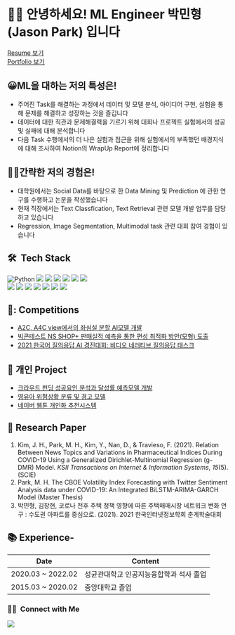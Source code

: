 # 👋🏻 안녕하세요!  ML Engineer 박민형(Jason Park) 입니다

[Resume 보기](https://bit.ly/3t8ESg6)  
[Portfolio 보기](https://bit.ly/3JRKEsD)

## 😀ML을 대하는 저의 특성은!
- 주어진 Task를 해결하는 과정에서 데이터 및 모델 분석, 아이디어 구현, 실험을 통해 문제를 해결하고 성장하는 것을 즐깁니다  
- 데이터에 대한 직관과 문제해결력을 기르기 위해 대회나 프로젝트 실험에서의 성공 및 실패에 대해 분석합니다  
- 다음 Task 수행에서의 더 나은 실험과 접근을 위해 실험에서의 부족했던 배경지식에 대해 조사하여 Notion의 WrapUp Report에 정리합니다  

## 👏🏻간략한 저의 경험은!
- 대학원에서는 Social Data를 바탕으로 한 Data Mining 및 Prediction 에 관한 연구를 수행하고 논문을 작성했습니다
- 현재 직장에서는 Text Classfication, Text Retrieval 관련 모델 개발 업무를 담당하고 있습니다
- Regression, Image Segmentation, Multimodal task 관련 대회 참여 경험이 있습니다

## 🛠 &nbsp;Tech Stack

![Python](https://img.shields.io/badge/-Python-05122A?style=flat&logo=python) <img src="https://img.shields.io/badge/-pytorch-05122A?style=flat&logo=pytorch"/> <img src="https://img.shields.io/badge/-tensorflow-05122A?style=flat&logo=tensorflow"/> <img src="https://img.shields.io/badge/-pandas-05122A?style=flat&logo=pandas"/> <img src="https://img.shields.io/badge/-numpy-05122A?style=flat&logo=numpy"/> <img src="https://img.shields.io/badge/-sklearn-05122A?style=flat&logo=scikit-learn"/>
<img src="https://img.shields.io/badge/-selenium-05122A?style=flat&logo=selenium"/>  
<img src="https://img.shields.io/badge/-gcp-05122A?style=flat&logo=google-cloud"/>
<img src="https://img.shields.io/badge/-github-05122A?style=flat&logo=github"/> <img src="https://img.shields.io/badge/-gitlab-05122A?style=flat&logo=gitlab"/> <img src="https://img.shields.io/badge/-ubuntu-05122A?style=flat&logo=ubuntu"/> <img src="https://img.shields.io/badge/-slack-05122A?style=flat&logo=slack"/> <img src="https://img.shields.io/badge/-notion-05122A?style=flat&logo=notion"/> <img src="https://img.shields.io/badge/-vscode-05122A?style=flat&logo=visual-studio-code"/>

## 🏃: Competitions
- [A2C, A4C view에서의 좌심실 분할 AI모델 개발](https://github.com/pminhyung/ventricates-segmentation-pytorch)
- [빅콘테스트 NS SHOP+ 판매실적 예측을 통한 편성 최적화 방안(모형) 도출](https://github.com/pminhyung/homeshopping-sales-prediction)
- [2021 한국어 질의응답 AI 경진대회: 비디오 네러티브 질의응답 태스크]()

## 🎇 개인 Project
- [크라우드 펀딩 성공요인 분석과 달성률 예측모델 개발](https://github.com/pminhyung/crowdfunding-prediction)
- [영유아 위험상황 분류 및 경고 모델](https://github.com/pminhyung/baby-danger-detection-keras)
- [네이버 웹툰 개인화 추천시스템](https://github.com/pminhyung/naver-webtoon-recommendation-system)

## 🔖 Research Paper
1. Kim, J. H., Park, M. H., Kim, Y., Nan, D., & Travieso, F. (2021). Relation Between News Topics and Variations in Pharmaceutical Indices During COVID-19 Using a Generalized Dirichlet-Multinomial Regression (g-DMR) Model. *KSII Transactions on Internet & Information Systems*, *15*(5). (SCIE)
2. Park, M. H. The CBOE Volatility Index Forecasting with Twitter Sentiment Analysis data under COVID-19: An Integrated BiLSTM-ARIMA-GARCH Model (Master Thesis)
3. 박민형, 김장현, 코로나 전후 주택 정책 영향에 따른 주택매매시장 네트워크 변화 연구 : 수도권 아파트를 중심으로. (2021).  2021 한국인터넷정보학회 춘계학술대회

## 📚 Experience- 

| Date      | Content                                             |
|-----------|-----------------------------------------------------|
| 2020.03 ~ 2022.02 | 성균관대학교 인공지능융합학과 석사 졸업   |
| 2015.03 ~ 2020.02 | 중앙대학교 졸업                             |

### 🤝🏻 &nbsp;Connect with Me
<img src="https://img.shields.io/badge/-pminhyung12@gmail.com-05122A?style=flat&logo=gmail"/>
